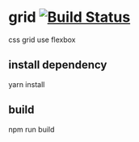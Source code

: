 # grid [![Build Status](https://travis-ci.org/[lovefishcat]/[grid].png)](https://travis-ci.org/[lovefishcat]/[grid])
css grid use flexbox

## install dependency
yarn install

## build
npm run build
